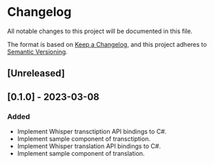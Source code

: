 # Changelog

All notable changes to this project will be documented in this file.

The format is based on [Keep a Changelog](https://keepachangelog.com/en/1.0.0/),
and this project adheres to [Semantic Versioning](https://semver.org/spec/v2.0.0.html).

## [Unreleased]

## [0.1.0] - 2023-03-08

### Added

- Implement Whisper transctiption API bindings to C#.
- Implement sample component of transctiption.
- Implement Whisper translation API bindings to C#.
- Implement sample component of translation.